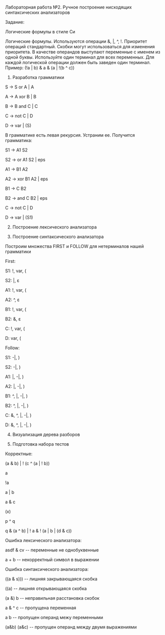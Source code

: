 Лабораторная работа №2. Ручное построение нисходящих синтаксических анализаторов

Задание: 

Логические формулы в стиле Си

Логические формулы. Используются операции &, |, ^, !. Приоритет операций стандартный. Скобки могут использоваться для изменения
приоритета.
В качестве операндов выступают переменные с именем из одной буквы. Используйте один терминал для всех переменных. Для каждой логической операции должен быть заведен один терминал.
Пример: (!a | b) & a & (a | !(b ^ c))

1. Разработка грамматики

S -> S or A | A

A -> A xor B | B

B -> B and C | C

C -> not C | D

D -> var | (S)

В грамматике есть левая рекурсия. Устраним ее. Получится грамматика:

S1 -> A1 S2

S2 -> or A1 S2 | eps

A1 -> B1 A2

A2 -> xor B1 A2 | eps

B1 -> C B2

B2 -> and C B2 | eps

C -> not C | D

D -> var | (S1)

2. Построение лексического анализатора

3. Построение синтаксического анализатора

Построим множества FIRST и FOLLOW для нетерминалов нашей грамматики

First:

S1:	!, var, (

S2:	|, ε

A1:	!, var, (

A2:	^, ε

B1:	!, var, (

B2:	&, ε

C: 	!, var, (

D: 	var, (

Follow:

S1:	-|, )

S2:	-|, )

A1:	|, -|, )

A2:	|, -|, )

B1:	^, |, -|, )

B2:	^, |, -|, )

C:	&, ^, |, -|, )

D:	&, ^, |, -|, )


4. Визуализация дерева разборов

5. Подготовка набора тестов

Корректные:

(a & b) | ! (c ^ (a | ! b))

a

!a

a | b

a & c

(x)

p ^ q

q & (a ^ b) | ! a & ! (a | b | (d & c))

Ошибка лексического анализатора:

asdf & cv -- переменные не однобуквенные

a + b -- некорректный символ в выражении

Ошибка синтаксического анализатора:

((a & s))) -- лишняя закрывающаяся скобка

((a) -- лишняя открывающаяся скобка

(a &) b -- неправильная расстановка скобок

a & ^ c -- пропущена переменная

a b -- пропущен операнд межу переменными

(a&b) (a&c) -- пропущен операнд между двумя выражениями



